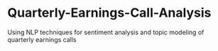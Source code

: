 # Quarterly-Earnings-Call-Analysis
Using NLP techniques for sentiment analysis and topic modeling of quarterly earnings calls
